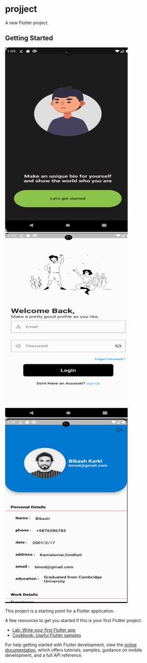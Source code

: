 # projject

A new Flutter project.

## Getting Started
<img src="https://github.com/Master-Bibash/Portfolio-App-Design/blob/main/project%20photoes/Screenshot%202023-11-12%20131008.png" data-canonical-src="https://gyazo.com/eb5c5741b6a9a16c692170a41a49c858.png" width="400" height="600" />    <img src="https://github.com/Master-Bibash/Portfolio-App-Design/blob/main/project%20photoes/Screenshot%202023-11-12%20131022.png" data-canonical-src="https://gyazo.com/eb5c5741b6a9a16c692170a41a49c858.png" width="400" height="600" />   <img src="https://github.com/Master-Bibash/Portfolio-App-Design/blob/main/project%20photoes/Screenshot%202023-11-12%20131108.png" data-canonical-src="https://gyazo.com/eb5c5741b6a9a16c692170a41a49c858.png" width="400" height="600" />



This project is a starting point for a Flutter application.

A few resources to get you started if this is your first Flutter project:

- [Lab: Write your first Flutter app](https://docs.flutter.dev/get-started/codelab)
- [Cookbook: Useful Flutter samples](https://docs.flutter.dev/cookbook)

For help getting started with Flutter development, view the
[online documentation](https://docs.flutter.dev/), which offers tutorials,
samples, guidance on mobile development, and a full API reference.
